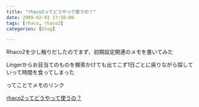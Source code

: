 ```yaml
---
title: "rhaco2ってどうやって使うの？"
date: 2009-02-01 17:56:00
tags: [rhaco, rhaco2]
categories: [blog]

---
```


Rhaco2を少し触りだしたのでまず、初期設定関連のメモを書いてみた

Lingerからお目当てのものを検索かけても出てこず1日ごとに戻りながら探していって時間を食ってしまった

ってことでメモのリンク

[rhaco2ってどうやって使うの？][1]

 [1]: /php/rhaco/how-to-use-rhaco2